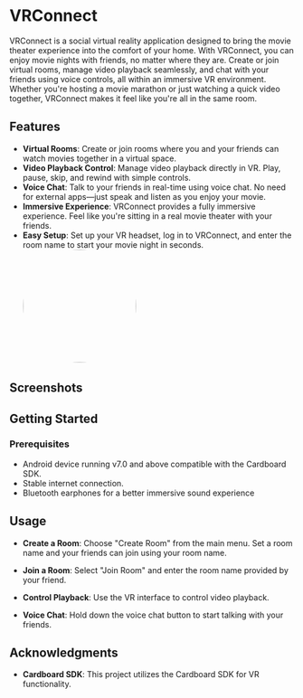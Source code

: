 # VRConnect

VRConnect is a social virtual reality application designed to bring the movie theater experience into the comfort of your home. With VRConnect, you can enjoy movie nights with friends, no matter where they are. Create or join virtual rooms, manage video playback seamlessly, and chat with your friends using voice controls, all within an immersive VR environment. Whether you're hosting a movie marathon or just watching a quick video together, VRConnect makes it feel like you're all in the same room.

## Features

- **Virtual Rooms**: Create or join rooms where you and your friends can watch movies together in a virtual space.
- **Video Playback Control**: Manage video playback directly in VR. Play, pause, skip, and rewind with simple controls.
- **Voice Chat**: Talk to your friends in real-time using voice chat. No need for external apps—just speak and listen as you enjoy your movie.
- **Immersive Experience**: VRConnect provides a fully immersive experience. Feel like you're sitting in a real movie theater with your friends.
- **Easy Setup**: Set up your VR headset, log in to VRConnect, and enter the room name to start your movie night in seconds.
  <img src="https://img.eselt.de/img/15927791_ZKMyBHok7EZUnhGw/ad.jpg" width="200" height="200" style="border-radius: 100px;">

## Screenshots

## Getting Started

### Prerequisites

- Android device running v7.0 and above compatible with the Cardboard SDK.
- Stable internet connection.
- Bluetooth earphones for a better immersive sound experience

## Usage

- **Create a Room**: Choose "Create Room" from the main menu. Set a room name and your friends can join using your room name.

- **Join a Room**: Select "Join Room" and enter the room name provided by your friend.

- **Control Playback**: Use the VR interface to control video playback.

- **Voice Chat**: Hold down the voice chat button to start talking with your friends.


## Acknowledgments

- **Cardboard SDK**: This project utilizes the Cardboard SDK for VR functionality.
